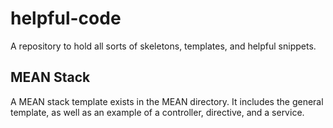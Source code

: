 # helpful-code

A repository to hold all sorts of skeletons, templates, and helpful snippets.

## MEAN Stack

A MEAN stack template exists in the MEAN directory. It includes the general template, as well as an example of a controller, directive, and a service.

